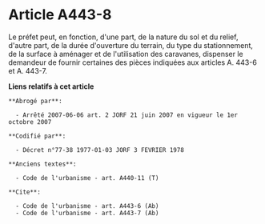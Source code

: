 # Article A443-8

Le préfet peut, en fonction, d'une part, de la nature du sol et du relief, d'autre part, de la durée d'ouverture du terrain,
du type du stationnement, de la surface à aménager et de l'utilisation des caravanes, dispenser le demandeur de fournir
certaines des pièces indiquées aux articles A. 443-6 et A. 443-7.

**Liens relatifs à cet article**

	**Abrogé par**:

	  - Arrêté 2007-06-06 art. 2 JORF 21 juin 2007 en vigueur le 1er octobre 2007

	**Codifié par**:

	  - Décret n°77-38 1977-01-03 JORF 3 FEVRIER 1978

	**Anciens textes**:

	  - Code de l'urbanisme - art. A440-11 (T)

	**Cite**:

	  - Code de l'urbanisme - art. A443-6 (Ab)
	  - Code de l'urbanisme - art. A443-7 (Ab)
